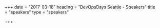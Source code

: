 +++
date = "2017-03-18"
heading = "DevOpsDays Seattle - Speakers"
title = "speakers"
type = "speakers"

+++

